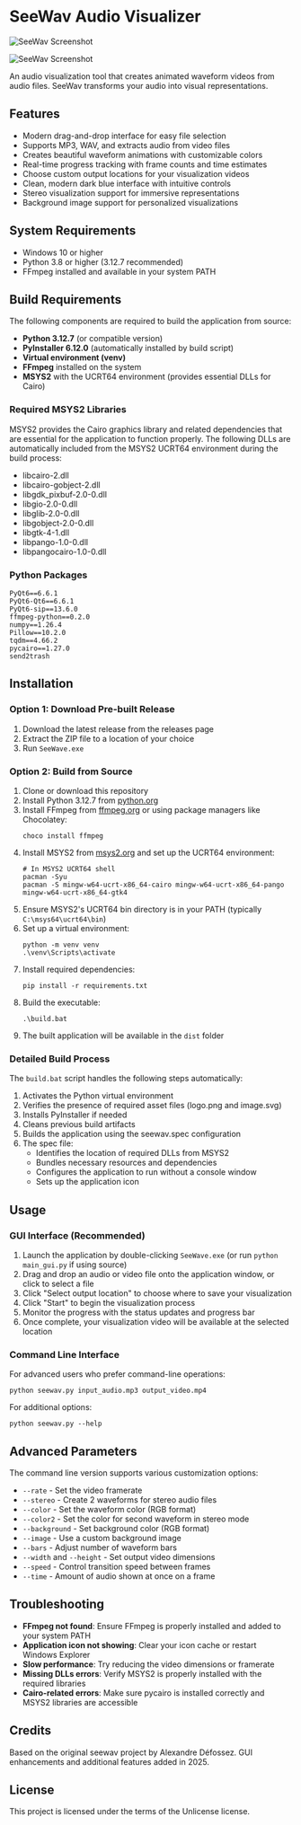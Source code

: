 # SeeWav Audio Visualizer

![SeeWav Screenshot](screenshots/1.png)

![SeeWav Screenshot](screenshots/2.png)

An audio visualization tool that creates animated waveform videos from audio files. SeeWav transforms your audio into visual representations.

## Features

- Modern drag-and-drop interface for easy file selection
- Supports MP3, WAV, and extracts audio from video files
- Creates beautiful waveform animations with customizable colors
- Real-time progress tracking with frame counts and time estimates
- Choose custom output locations for your visualization videos
- Clean, modern dark blue interface with intuitive controls
- Stereo visualization support for immersive representations
- Background image support for personalized visualizations

## System Requirements

- Windows 10 or higher
- Python 3.8 or higher (3.12.7 recommended)
- FFmpeg installed and available in your system PATH

## Build Requirements

The following components are required to build the application from source:

- **Python 3.12.7** (or compatible version)
- **PyInstaller 6.12.0** (automatically installed by build script)
- **Virtual environment (venv)**
- **FFmpeg** installed on the system
- **MSYS2** with the UCRT64 environment (provides essential DLLs for Cairo)

### Required MSYS2 Libraries

MSYS2 provides the Cairo graphics library and related dependencies that are essential for the application to function properly. The following DLLs are automatically included from the MSYS2 UCRT64 environment during the build process:

- libcairo-2.dll
- libcairo-gobject-2.dll
- libgdk_pixbuf-2.0-0.dll
- libgio-2.0-0.dll
- libglib-2.0-0.dll
- libgobject-2.0-0.dll
- libgtk-4-1.dll
- libpango-1.0-0.dll
- libpangocairo-1.0-0.dll

### Python Packages

```
PyQt6==6.6.1
PyQt6-Qt6==6.6.1
PyQt6-sip==13.6.0
ffmpeg-python==0.2.0
numpy==1.26.4
Pillow==10.2.0
tqdm==4.66.2
pycairo==1.27.0
send2trash
```

## Installation

### Option 1: Download Pre-built Release

1. Download the latest release from the releases page
2. Extract the ZIP file to a location of your choice
3. Run `SeeWave.exe`

### Option 2: Build from Source

1. Clone or download this repository
2. Install Python 3.12.7 from [python.org](https://www.python.org/downloads/)
3. Install FFmpeg from [ffmpeg.org](https://ffmpeg.org/download.html) or using package managers like Chocolatey:
   ```
   choco install ffmpeg
   ```
4. Install MSYS2 from [msys2.org](https://www.msys2.org/) and set up the UCRT64 environment:
   ```
   # In MSYS2 UCRT64 shell
   pacman -Syu
   pacman -S mingw-w64-ucrt-x86_64-cairo mingw-w64-ucrt-x86_64-pango mingw-w64-ucrt-x86_64-gtk4
   ```
5. Ensure MSYS2's UCRT64 bin directory is in your PATH (typically `C:\msys64\ucrt64\bin`)
6. Set up a virtual environment:
   ```
   python -m venv venv
   .\venv\Scripts\activate
   ```
7. Install required dependencies:
   ```
   pip install -r requirements.txt
   ```
8. Build the executable:
   ```
   .\build.bat
   ```
9. The built application will be available in the `dist` folder

### Detailed Build Process

The `build.bat` script handles the following steps automatically:

1. Activates the Python virtual environment
2. Verifies the presence of required asset files (logo.png and image.svg)
3. Installs PyInstaller if needed
4. Cleans previous build artifacts
5. Builds the application using the seewav.spec configuration
6. The spec file:
   - Identifies the location of required DLLs from MSYS2
   - Bundles necessary resources and dependencies
   - Configures the application to run without a console window
   - Sets up the application icon

## Usage

### GUI Interface (Recommended)

1. Launch the application by double-clicking `SeeWave.exe` (or run `python main_gui.py` if using source)
2. Drag and drop an audio or video file onto the application window, or click to select a file
3. Click "Select output location" to choose where to save your visualization
4. Click "Start" to begin the visualization process
5. Monitor the progress with the status updates and progress bar
6. Once complete, your visualization video will be available at the selected location

### Command Line Interface

For advanced users who prefer command-line operations:

```
python seewav.py input_audio.mp3 output_video.mp4
```

For additional options:
```
python seewav.py --help
```

## Advanced Parameters

The command line version supports various customization options:

- `--rate` - Set the video framerate
- `--stereo` - Create 2 waveforms for stereo audio files
- `--color` - Set the waveform color (RGB format)
- `--color2` - Set the color for second waveform in stereo mode
- `--background` - Set background color (RGB format)
- `--image` - Use a custom background image
- `--bars` - Adjust number of waveform bars
- `--width` and `--height` - Set output video dimensions
- `--speed` - Control transition speed between frames
- `--time` - Amount of audio shown at once on a frame

## Troubleshooting

- **FFmpeg not found**: Ensure FFmpeg is properly installed and added to your system PATH
- **Application icon not showing**: Clear your icon cache or restart Windows Explorer
- **Slow performance**: Try reducing the video dimensions or framerate
- **Missing DLLs errors**: Verify MSYS2 is properly installed with the required libraries
- **Cairo-related errors**: Make sure pycairo is installed correctly and MSYS2 libraries are accessible

## Credits

Based on the original seewav project by Alexandre Défossez.
GUI enhancements and additional features added in 2025.

## License

This project is licensed under the terms of the Unlicense license. 
